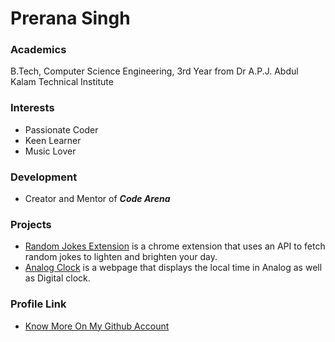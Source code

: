 # Prerana Singh
### Academics
B.Tech, Computer Science Engineering, 3rd Year from Dr A.P.J. Abdul Kalam Technical Institute
### Interests
- Passionate Coder
- Keen Learner
- Music Lover
### Development
- Creator and Mentor of ***Code Arena***
### Projects 
- [Random Jokes Extension](https://github.com/Prerana-Singh3000/Jokes-Chrome-Extension.git) is a chrome extension that uses an API to fetch random jokes to lighten and brighten your day.
- [Analog Clock](https://github.com/Prerana-Singh3000/Analog-Clock.git) is a webpage that displays the local time in Analog as well as Digital clock.
### Profile Link
- [Know More On My Github Account](https://github.com/Prerana-Singh3000/Analog-Clock.git)
